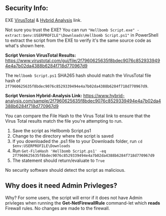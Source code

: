 ## Security Info:

EXE [VirusTotal](https://www.virustotal.com/gui/file/fec96f6fad3f108f77943b20299e24d8dae0df5ec5ccad4adb443edb5f8c5dd7) & [Hybrid Analysis](https://www.hybrid-analysis.com/sample/fec96f6fad3f108f77943b20299e24d8dae0df5ec5ccad4adb443edb5f8c5dd7) link.

Not sure you trust the EXE? You can run ``"Hellbomb Script.exe" -extract:$env:USERPROFILE"\Downloads\Hellbomb Script.ps1"`` in PowerShell to extract the script from the EXE to verify it's the same source code as what's shown here.

**Script Version VirusTotal Results:** https://www.virustotal.com/gui/file/2f7960625635f8bdec9076c8529339494e4a7b02da4388b6284f718d770967d9

The ``Hellbomb Script.ps1`` SHA265 hash should match the VirusTotal file hash of ``2f7960625635f8bdec9076c8529339494e4a7b02da4388b6284f718d770967d9``.

**Script Version Hybrid-Analysis Link:** https://www.hybrid-analysis.com/sample/2f7960625635f8bdec9076c8529339494e4a7b02da4388b6284f718d770967d9

You can compare the File Hash to the Virus Total link to ensure that the Virus Total results match the file you're attempting to run.

1. Save the script as Hellbomb Script.ps1
2. Change to the directory where the script is saved
3. If you downloaded the .ps1 file to your Downloads folder, run ``cd $env:USERPROFILE\Downloads``
4. Run ``Get-FileHash 'Hellbomb Script.ps1' -eq 2f7960625635f8bdec9076c8529339494e4a7b02da4388b6284f718d770967d9``
5. The statement should return/evaluate to ``True``

No security software should detect the script as malicious.

## Why does it need Admin Privleges?
Why? For some users, the script will error if it does not have Admin privleges when running the **Get-NetFirewallRule** command-let which **reads** Firewall rules. No changes are made to the firewall.
